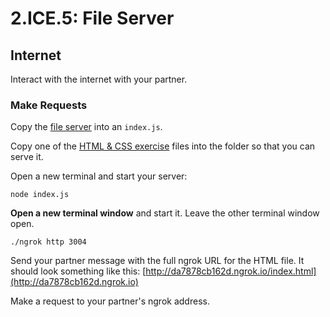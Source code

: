 # 2.ICE.5: File Server

## Internet

Interact with the internet with your partner.

### Make Requests

Copy the [file server](../2.9-file-server.md) into an `index.js`.

Copy one of the [HTML & CSS exercise](../../1-front-end-basics/1.1-html-and-css/) files into the folder so that you can serve it.

Open a new terminal and start your server:

```text
node index.js
```

**Open a new terminal window** and start it. Leave the other terminal window open.

```text
./ngrok http 3004
```

Send your partner message with the full ngrok URL for the HTML file. It should look something like this: [http://da7878cb162d.ngrok.io/index.html](http://da7878cb162d.ngrok.io)

Make a request to your partner's ngrok address.

